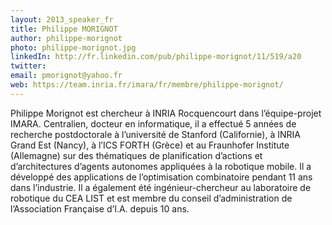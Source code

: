 ```yaml
---
layout: 2013_speaker_fr
title: Philippe MORIGNOT
author: philippe-morignot
photo: philippe-morignot.jpg
linkedIn: http://fr.linkedin.com/pub/philippe-morignot/11/519/a20
twitter: 
email: pmorignot@yahoo.fr
web: https://team.inria.fr/imara/fr/membre/philippe-morignot/
---
```


Philippe Morignot est chercheur à INRIA Rocquencourt dans l’équipe-projet IMARA. Centralien, docteur en informatique, il a effectué 5 années de recherche postdoctorale à l’université de Stanford (Californie), à INRIA Grand Est (Nancy), à l’ICS FORTH (Grèce) et au Fraunhofer Institute (Allemagne) sur des thématiques de planification d’actions et d’architectures d’agents autonomes appliquées à la robotique mobile. Il a développé des applications de l’optimisation combinatoire pendant 11 ans dans l’industrie. Il a également été ingénieur-chercheur au laboratoire de robotique du CEA LIST et est membre du conseil d’administration de l’Association Française d’I.A. depuis  10 ans.